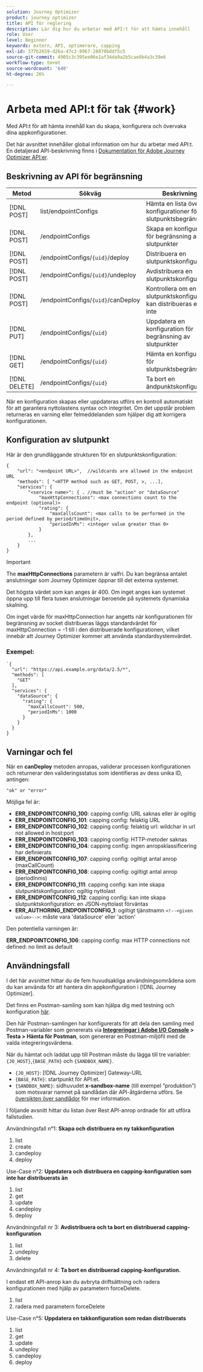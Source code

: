 ```yaml
---
solution: Journey Optimizer
product: journey optimizer
title: API för reglering
description: Lär dig hur du arbetar med API:t för att hämta innehåll
role: User
level: Beginner
keywords: extern, API, optimerare, capping
exl-id: 377b2659-d26a-47c2-8967-28870bddf5c5
source-git-commit: 4905c3c395ee06e1af34da9a2b5cae9b4a3c39e6
workflow-type: tm+mt
source-wordcount: '640'
ht-degree: 26%

---
```


# Arbeta med API:t för tak {#work}

Med API:t för att hämta innehåll kan du skapa, konfigurera och övervaka dina appkonfigurationer.

Det här avsnittet innehåller global information om hur du arbetar med API:t. En detaljerad API-beskrivning finns i [Dokumentation för Adobe Journey Optimizer API:er](https://developer.adobe.com/journey-optimizer-apis/).

## Beskrivning av API för begränsning

| Metod | Sökväg | Beskrivning |
|---|---|---|
| [!DNL POST] | list/endpointConfigs | Hämta en lista över konfigurationer för slutpunktsbegränsning |
| [!DNL POST] | /endpointConfigs | Skapa en konfiguration för begränsning av slutpunkter |
| [!DNL POST] | /endpointConfigs/`{uid}`/deploy | Distribuera en slutpunktskonfiguration |
| [!DNL POST] | /endpointConfigs/`{uid}`/undeploy | Avdistribuera en slutpunktskonfiguration |
| [!DNL POST] | /endpointConfigs/`{uid}`/canDeploy | Kontrollera om en slutpunktskonfiguration kan distribueras eller inte |
| [!DNL PUT] | /endpointConfigs/`{uid}` | Uppdatera en konfiguration för begränsning av slutpunkter |
| [!DNL GET] | /endpointConfigs/`{uid}` | Hämta en konfiguration för slutpunktsbegränsning |
| [!DNL DELETE] | /endpointConfigs/`{uid}` | Ta bort en ändpunktskonfiguration |

När en konfiguration skapas eller uppdateras utförs en kontroll automatiskt för att garantera nyttolastens syntax och integritet.
Om det uppstår problem returneras en varning eller felmeddelanden som hjälper dig att korrigera konfigurationen.

## Konfiguration av slutpunkt

Här är den grundläggande strukturen för en slutpunktskonfiguration:

```
{
    "url": "<endpoint URL>",  //wildcards are allowed in the endpoint URL
    "methods": [ "<HTTP method such as GET, POST, >, ...],
    "services": {
        "<service name>": { . //must be "action" or "dataSource" 
            "maxHttpConnections": <max connections count to the endpoint (optional)>
            "rating": {          
                "maxCallsCount": <max calls to be performed in the period defined by period/timeUnit>,
                "periodInMs": <integer value greater than 0>
            }
        },
        ...
    }
}
```

>[!IMPORTANT]
>
>The **maxHttpConnections** parametern är valfri. Du kan begränsa antalet anslutningar som Journey Optimizer öppnar till det externa systemet.
>
>Det högsta värdet som kan anges är 400. Om inget anges kan systemet öppna upp till flera tusen anslutningar beroende på systemets dynamiska skalning.
>
>Om inget värde för maxHttpConnection har angetts när konfigurationen för begränsning av socket distribueras läggs standardvärdet för maxHttpConnection = -1 till i den distribuerade konfigurationen, vilket innebär att Journey Optimizer kommer att använda standardsystemvärdet.

### Exempel:

```
`{
  "url": "https://api.example.org/data/2.5/*",
  "methods": [
    "GET"
  ],
  "services": {
    "dataSource": {
      "rating": {
        "maxCallsCount": 500,
        "periodInMs": 1000
      }
    }
  }
}
```

## Varningar och fel

När en **canDeploy** metoden anropas, validerar processen konfigurationen och returnerar den valideringsstatus som identifieras av dess unika ID, antingen:

```
"ok" or "error"
```

Möjliga fel är:

* **ERR_ENDPOINTCONFIG_100**: capping config: URL saknas eller är ogiltig
* **ERR_ENDPOINTCONFIG_101**: capping config: felaktig URL
* **ERR_ENDPOINTCONFIG_102**: capping config: felaktig url: wildchar in url not allowed in host:port
* **ERR_ENDPOINTCONFIG_103**: capping config: HTTP-metoder saknas
* **ERR_ENDPOINTCONFIG_104**: capping config: ingen anropsklassificering har definierats
* **ERR_ENDPOINTCONFIG_107**: capping config: ogiltigt antal anrop (maxCallCount)
* **ERR_ENDPOINTCONFIG_108**: capping config: ogiltigt antal anrop (periodInms)
* **ERR_ENDPOINTCONFIG_111**: capping config: kan inte skapa slutpunktskonfiguration: ogiltig nyttolast
* **ERR_ENDPOINTCONFIG_112**: capping config: kan inte skapa slutpunktskonfiguration: en JSON-nyttolast förväntas
* **ERR_AUTHORING_ENDPOINTCONFIG_1**: ogiltigt tjänstnamn `<!--<given value>-->`: måste vara &#39;dataSource&#39; eller &#39;action&#39;

Den potentiella varningen är:

**ERR_ENDPOINTCONFIG_106**: capping config: max HTTP connections not defined: no limit as default

## Användningsfall

I det här avsnittet hittar du de fem huvudsakliga användningsområdena som du kan använda för att hantera din appkonfiguration i [!DNL Journey Optimizer].

Det finns en Postman-samling som kan hjälpa dig med testning och konfiguration [här](https://github.com/AdobeDocs/JourneyAPI/blob/master/postman-collections/Journeys_Capping-API_postman-collection.json).

Den här Postman-samlingen har konfigurerats för att dela den samling med Postman-variabler som genererats via __[Integreringar i Adobe I/O Console](https://console.adobe.io/integrations) > Testa > Hämta för Postman__, som genererar en Postman-miljöfil med de valda integreringsvärdena.

När du hämtat och laddat upp till Postman måste du lägga till tre variabler: `{JO_HOST}`,`{BASE_PATH}` och `{SANDBOX_NAME}`.
* `{JO_HOST}`: [!DNL Journey Optimizer] Gateway-URL
* `{BASE_PATH}`: startpunkt för API:et. 
* `{SANDBOX_NAME}`: sidhuvudet **x-sandbox-name** (till exempel ”produktion”) som motsvarar namnet på sandlådan där API-åtgärderna utförs. Se [översikten över sandlådor](https://experienceleague.adobe.com/docs/experience-platform/sandbox/home.html?lang=sv) för mer information.

I följande avsnitt hittar du listan över Rest API-anrop ordnade för att utföra fallstudien.

Användningsfall n°1: **Skapa och distribuera en ny takkonfiguration**

1. list
1. create
1. candeploy
1. deploy

Use-Case n°2: **Uppdatera och distribuera en capping-konfiguration som inte har distribuerats än**

1. list
1. get
1. update
1. candeploy
1. deploy

Användningsfall nr 3: **Avdistribuera och ta bort en distribuerad capping-konfiguration**

1. list
1. undeploy
1. delete

Användningsfall nr 4: **Ta bort en distribuerad capping-konfiguration.**

I endast ett API-anrop kan du avbryta driftsättning och radera konfigurationen med hjälp av parametern forceDelete.
1. list
1. radera med parametern forceDelete

Use-Case n°5: **Uppdatera en takkonfiguration som redan distribuerats**

1. list
1. get
1. update
1. undeploy
1. candeploy
1. deploy
